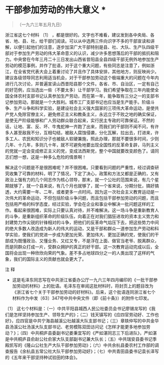#  干部参加劳动的伟大意义  *

> （一九六三年五月九日）

浙江省这七个材料  〔1〕
，都是很好的。文字也不难看，建议发到各中央局、各省、地、县、社，给干部们阅读。可以从中选两三件向识字不多的干部宣读和讲解，以便引起他们的注意，逐步加深广大干部特别是县、社、大队、生产队四级干部对于参加生产劳动的伟大革命意义的认识，减少许多思想落后的干部的抵抗和阻力。中央曾在今年三月二十三日发出山西省昔阳县全县四级干部无例外地参加生产劳动的模范事例，并作了批语，对于这个重大问题，有些同志是注意了，例如浙江，在全省党代表大会上着重讨论了并且作了具体安排，其他地方，则反映尚少。建议各级领导同志利用适当机会，对于干部参加劳动这个极端重大的问题在今年内进行几次讨论，并普遍宣读山西昔阳县那个文件。各省、市、自治区，一定有自己的好范例，应当选出一些（不要太多）让干部学习。我们希望争取在三年内能使全国全体农村支部书记认真参加生产劳动，而在第一年，能争取有三分之一的支部书记参加劳动，那就是一个大胜利。城市工厂支部书记也应当是生产能手。阶级斗争、生产斗争和科学实验，是建设社会主义强大国家的三项伟大革命运动，是使共产党人免除官僚主义，避免修正主义和教条主义，永远立于不败之地的确实保证，是使无产阶级能够和广人劳动群众联合起来，实行民主专政的可靠保证。不然的话，让地、富、反、坏、牛鬼蛇神一齐跑了出来，而我们的干部则不闻不问，有许多人甚至敌我不分，互相勾结，被敌人腐蚀侵袭，分化瓦解，拉出去，打进来，许多工人、农民和知识分子也被敌人软硬兼施，照此办理，那就不要很多时间，少则几年、十几年，多则几十年，就不可避免地要出现全国性的反革命复辟，马列主义的党就一定会变成修正主义的党，变成法西斯党，整个中国就要改变颜色了。请同志们想一想，这是一种多么危险的情景啊！

解决这个问题是不是很困难呢？并不很困难。只要看到问题的严重性，经过调查研究收集了可靠的材料，明了了情况，下定了决心，政策和方法又都是正确的，又有政治上强有力的几个同志作为核心领导，那末，就一个公社的范围来说，有几个星期就够了，就一个县来说，有几个月也就够了，就一个省来说，分期分批，搞好搞透，大约需要一年、二年，或者更多一点时间。因为这一次社会主义教育运动是一次伟大的革命运动，不但包括阶级斗争问题，而且包括干部参加劳动的问题，而且包括用严格的科学态度，经过实验，学会在企业和事业中解决一批问题这样的工作。看起来很困难，实际上只要认真对待，并不难解决。这一场斗争是重新教育人的斗争，是重新组织革命的阶级队伍，向着正在对我们猖狂进攻的资本主义势力和封建势力作尖锐的针锋相对的斗争，把他们的反革命气焰压下去，把这些势力中间的绝大多数人改造成为新人的伟大的运动，又是干部和群众一道参加生产劳动和科学实验，使我们的党进一步成为更加光荣、更加伟大、更加正确的党，使我们的干部成为既懂政治、又懂业务、又红又专，不是浮在上面、做官当老爷、脱离群众，而是同群众打成一片，受群众拥护的真正的好干部。这一次教育运动完成以后，全国将会出现一种欣欣向荣的气象。差不多占地球四分之一的人类出现了这样的气象，我们的国际主义的贡献也就会更大了。

注 释

*  这是毛泽东同志写在中共浙江省委办公厅一九六三年四月编印的《一批干部参加劳动的材料》上的批语。毛泽东在审阅这批材料时，将封页上的题目改为《浙江省七个关于干部参加劳动的好材料》。后来，这个批语连同浙江省七个材料作为中发〔63〕347号中共中央文件（即《前十条》）的附件七印发。 

〔1〕
这七个材料是：（一）中共平阳县城西人民公社委员会书记廖锡龙写的《我们是怎样坚持参加生产、领导生产的》；（二）钱天镇写的《应四官劳动好、工作也好》，应四官是中共宁海县越溪公社越溪大队支部书记；（三）章轶仲写的中共金华县汤溪公社汤溪大队支部书记、老劳模陈双田访问记《怎样才能更多地参加劳动？》；（四）中共桐庐县委副书记娄秉宜写的《严如湛同志三下后进队》，严如湛是中共桐庐县俞赵公社俞家大队支部副书记兼大队长；（五）中共瑞安县委书记季殿凯写的《隆山公社生产大队干部参加劳动》；（六）中共余杭县委农村工作部的调查报告《余杭县五常公社大队干部参加劳动好》；（七）中共青田县委书记袁长泽写的《五年来干部坚持种试验田的体会》。

  

